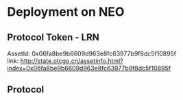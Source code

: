 # Deployment on NEO

## Protocol Token - LRN
AssetId: 0x06fa8be9b6609d963e8fc63977b9f8dc5f10895f  
link: http://state.otcgo.cn/assetinfo.html?index=0x06fa8be9b6609d963e8fc63977b9f8dc5f10895f
## Protocol
